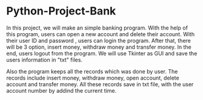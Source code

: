 # Python-Project-Bank

In this project, we will make an simple banking program. With the help of this program, users can open a new account and delete their account. With their user ID and password , users can login the program. After that, there will be 3 option, insert money, withdraw money and transfer money. In the end, users logout from the program. We will use Tkinter as GUI and save the users information in "txt" files.

Also the program keeps all the records which was done by user. The records include insert money, withdraw money, open account, delete account and transfer money. All these records save in txt file, with the user account number by addind the current time.
